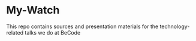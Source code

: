 # My-Watch

This repo contains sources and presentation materials for the technology-related talks we do at BeCode
